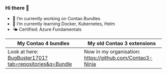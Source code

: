 ### Hi there 👋

- 🔭 I’m currently working on Contao Bundles
- 🌱 I’m currently learning Docker, Kubernetes, Helm
- 🌤 Certified: Azure Fundamentals

| My Contao 4 bundles | My old Contao 3 extensions |
| ------------- | ------------- |
| Look at here: [BugBuster1701?tab=repositories&q=Bundle](https://github.com/BugBuster1701?tab=repositories&q=Bundle&type=&language=) | Now in my organisation: https://github.com/Contao3-Ninja |

